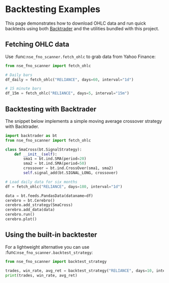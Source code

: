 # Backtesting Examples

This page demonstrates how to download OHLC data and run quick backtests using
both [Backtrader](https://www.backtrader.com/) and the utilities bundled with
this project.

## Fetching OHLC data

Use :func:`nse_fno_scanner.fetch_ohlc` to grab data from Yahoo Finance:

```python
from nse_fno_scanner import fetch_ohlc

# Daily bars
df_daily = fetch_ohlc("RELIANCE", days=60, interval="1d")

# 15 minute bars
df_15m = fetch_ohlc("RELIANCE", days=5, interval="15m")
```

## Backtesting with Backtrader

The snippet below implements a simple moving average crossover strategy with
Backtrader.

```python
import backtrader as bt
from nse_fno_scanner import fetch_ohlc

class SmaCross(bt.SignalStrategy):
    def __init__(self):
        sma1 = bt.ind.SMA(period=20)
        sma2 = bt.ind.SMA(period=50)
        crossover = bt.ind.CrossOver(sma1, sma2)
        self.signal_add(bt.SIGNAL_LONG, crossover)

# Load daily data for six months
df = fetch_ohlc("RELIANCE", days=180, interval="1d")

data = bt.feeds.PandasData(dataname=df)
cerebro = bt.Cerebro()
cerebro.add_strategy(SmaCross)
cerebro.add_data(data)
cerebro.run()
cerebro.plot()
```

## Using the built-in backtester

For a lightweight alternative you can use :func:`nse_fno_scanner.backtest_strategy`:

```python
from nse_fno_scanner import backtest_strategy

trades, win_rate, avg_ret = backtest_strategy("RELIANCE", days=10, interval="15m")
print(trades, win_rate, avg_ret)
```
